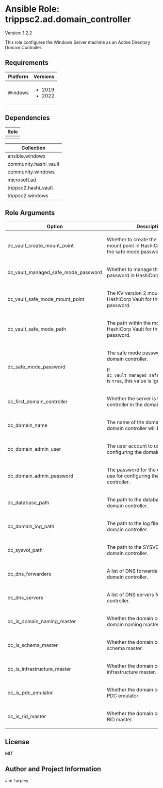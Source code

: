 <!-- BEGIN_ANSIBLE_DOCS -->

# Ansible Role: trippsc2.ad.domain_controller
Version: 1.2.2

This role configures the Windows Server machine as an Active Directory Domain Controller.

## Requirements

| Platform | Versions |
| -------- | -------- |
| Windows | <ul><li>2019</li><li>2022</li></ul> |

## Dependencies
| Role |
| ---- |
|  |

| Collection |
| ---------- |
| ansible.windows |
| community.hashi_vault |
| community.windows |
| microsoft.ad |
| trippsc2.hashi_vault |
| trippsc2.windows |

## Role Arguments
|Option|Description|Type|Required|Choices|Default|
|---|---|---|---|---|---|
| dc_vault_create_mount_point | <p>Whether to create the KV version 2 mount point in HashiCorp Vault for the safe mode password.</p> | bool | no |  | true |
| dc_vault_managed_safe_mode_password | <p>Whether to manage the safe mode password in HashiCorp Vault.</p> | bool | no |  | true |
| dc_vault_safe_mode_mount_point | <p>The KV version 2 mount point in HashiCorp Vault for the safe mode password.</p> | str | no |  | os |
| dc_vault_safe_mode_path | <p>The path within the mount point in HashiCorp Vault for the safe mode password.</p> | str | no |  | {{ inventory_hostname }}/safe_mode |
| dc_safe_mode_password | <p>The safe mode password for the domain controller.</p><p>If `dc_vault_managed_safe_mode_password` is `true`, this value is ignored.</p> | str | no |  |  |
| dc_first_domain_controller | <p>Whether the server is the first domain controller in the domain.</p> | bool | no |  | false |
| dc_domain_name | <p>The name of the domain to which the domain controller will belong.</p> | str | yes |  |  |
| dc_domain_admin_user | <p>The user account to use for configuring the domain controller.</p> | str | yes |  |  |
| dc_domain_admin_password | <p>The password for the user account to use for configuring the domain controller.</p> | str | yes |  |  |
| dc_database_path | <p>The path to the database files for the domain controller.</p> | path | no |  | C:\Windows\NTDS |
| dc_domain_log_path | <p>The path to the log files for the domain controller.</p> | path | no |  | C:\Windows\Logs |
| dc_sysvol_path | <p>The path to the SYSVOL files for the domain controller.</p> | path | no |  | C:\Windows\SYSVOL |
| dc_dns_forwarders | <p>A list of DNS forwarders for the domain controller.</p> | list of 'str' | no |  | ["8.8.8.8", "4.2.2.2"] |
| dc_dns_servers | <p>A list of DNS servers for the domain controller.</p> | list of 'str' | yes |  |  |
| dc_is_domain_naming_master | <p>Whether the domain controller is the domain naming master.</p> | bool | no |  | false |
| dc_is_schema_master | <p>Whether the domain controller is the schema master.</p> | bool | no |  | false |
| dc_is_infrastructure_master | <p>Whether the domain controller is the infrastructure master.</p> | bool | no |  | false |
| dc_is_pdc_emulator | <p>Whether the domain controller is the PDC emulator.</p> | bool | no |  | false |
| dc_is_rid_master | <p>Whether the domain controller is the RID master.</p> | bool | no |  | false |


## License
MIT

## Author and Project Information
Jim Tarpley
<!-- END_ANSIBLE_DOCS -->
